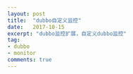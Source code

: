 ```yaml
---
layout: post
title:  "dubbo自定义监控"
date:   2017-10-15
excerpt: "dubbo监控扩展，自定义dubbo监控"
tag:
- dubbo
- monitor
comments: true
---
```


